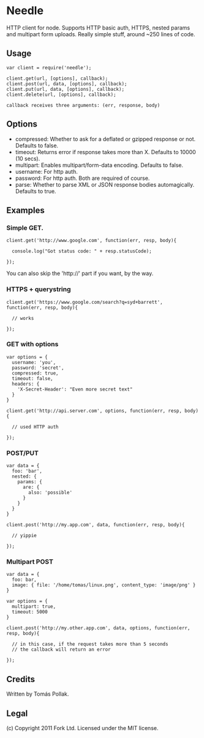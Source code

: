 Needle
======

HTTP client for node. Supports HTTP basic auth, HTTPS, nested params and multipart
form uploads. Really simple stuff, around ~250 lines of code.

Usage
-----

    var client = require('needle');

    client.get(url, [options], callback);
    client.post(url, data, [options], callback);
    client.put(url, data, [options], callback);
    client.delete(url, [options], callback);

    callback receives three arguments: (err, response, body)

Options
------

 - compressed: Whether to ask for a deflated or gzipped response or not. Defaults to false.
 - timeout: Returns error if response takes more than X. Defaults to 10000 (10 secs).
 - multipart: Enables multipart/form-data encoding. Defaults to false.
 - username: For http auth.
 - password: For http auth. Both are required of course.
 - parse: Whether to parse XML or JSON response bodies automagically. Defaults to true.

Examples
--------

### Simple GET.

    client.get('http://www.google.com', function(err, resp, body){

      console.log("Got status code: " + resp.statusCode);

    });

You can also skip the 'http://' part if you want, by the way.

### HTTPS + querystring

    client.get('https://www.google.com/search?q=syd+barrett', function(err, resp, body){

      // works

    });

### GET with options

    var options = {
      username: 'you',
      password: 'secret',
      compressed: true,
      timeout: false,
      headers: {
        'X-Secret-Header': "Even more secret text"
      }
    }

    client.get('http://api.server.com', options, function(err, resp, body){

      // used HTTP auth

    });

### POST/PUT

    var data = {
      foo: 'bar',
      nested: {
        params: {
          are: {
            also: 'possible'
          }
        }
      }
    }

    client.post('http://my.app.com', data, function(err, resp, body){

      // yippie

    });

### Multipart POST

    var data = {
      foo: bar,
      image: { file: '/home/tomas/linux.png', content_type: 'image/png' }
    }

    var options = {
      multipart: true,
      timeout: 5000
    }

    client.post('http://my.other.app.com', data, options, function(err, resp, body){

      // in this case, if the request takes more than 5 seconds
      // the callback will return an error

    });

Credits
-------

Written by Tomás Pollak.

Legal
-----

(c) Copyright 2011 Fork Ltd. Licensed under the MIT license.
